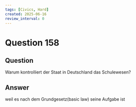 ```yaml
---
tags: [Civics, Hard]
created: 2025-06-16
review_interval: 0
---
```


# Question 158

## Question

Warum kontrolliert der Staat in Deutschland das Schulewesen?

## Answer

weil es nach dem Grundgesetz(basic law) seine Aufgabe ist
